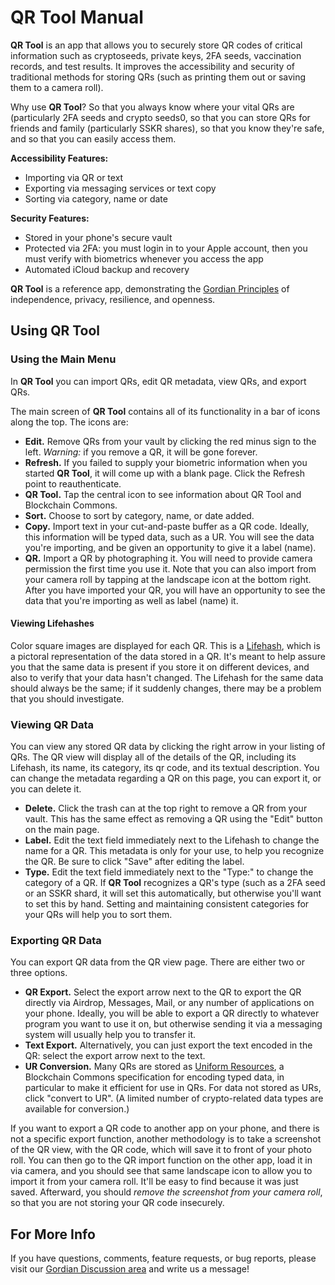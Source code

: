 # QR Tool Manual

**QR Tool** is an app that allows you to securely store QR codes of critical information such as cryptoseeds, private keys, 2FA seeds, vaccination records, and test results. It improves the accessibility and security of traditional methods for storing QRs (such as printing them out or saving them to a camera roll).

Why use **QR Tool**? So that you always know where your vital QRs are (particularly 2FA seeds and crypto seeds0, so that you can store QRs for friends and family (particularly SSKR shares), so that you know they're safe, and so that you can easily access them.

**Accessibility Features:**

* Importing via QR or text
* Exporting via messaging services or text copy
* Sorting via category, name or date

**Security Features:**

* Stored in your phone's secure vault
* Protected via 2FA: you must login in to your Apple account, then you must verify with biometrics whenever you access the app
* Automated iCloud backup and recovery

**QR Tool** is a reference app, demonstrating the [Gordian Principles](https://github.com/BlockchainCommons/GordianQRTool-iOS#gordian-principles) of independence, privacy, resilience, and openness.

## Using QR Tool

### Using the Main Menu

In **QR Tool** you can import QRs, edit QR metadata, view QRs, and export QRs.

The main screen of **QR Tool** contains all of its functionality in a bar of icons along the top. The icons are:

* **Edit.** Remove QRs from your vault by clicking the red minus sign to the left. _Warning:_ if you remove a QR, it will be gone forever.
* **Refresh.** If you failed to supply your biometric information when you started **QR Tool**, it will come up with a blank page. Click the Refresh point to reauthenticate.
* **QR Tool.** Tap the central icon to see information about QR Tool and Blockchain Commons.
* **Sort.** Choose to sort by category, name, or date added.
* **Copy.** Import text in your cut-and-paste buffer as a QR code. Ideally, this information will be typed data, such as a UR. You will see the data you're importing, and be given an opportunity to give it a label (name).
* **QR.** Import a QR by photographing it. You will need to provide camera permission the first time you use it. Note that you can also import from your camera roll by tapping at the landscape icon at the bottom right. After you have imported your QR, you will have an opportunity to see the data that you're importing as well as label (name) it.

#### Viewing Lifehashes

Color square images are displayed for each QR. This is a [Lifehash](https://github.com/BlockchainCommons/bc-lifehash), which is a pictoral representation of the data stored in a QR. It's meant to help assure you that the same data is present if you store it on different devices, and also to verify that your data hasn't changed. The Lifehash for the same data should always be the same; if it suddenly changes, there may be a problem that you should investigate.

### Viewing QR Data

You can view any stored QR data by clicking the right arrow in your listing of QRs. The QR view will display all of the details of the QR, including its Lifehash, its name, its category, its qr code, and its textual description. You can change the metadata regarding a QR on this page, you can export it, or you can delete it.

* **Delete.** Click the trash can at the top right to remove a QR from your vault. This has the same effect as removing a QR using the "Edit" button on the main page.
* **Label.** Edit the text field immediately next to the Lifehash to change the name for a QR. This metadata is only for your use, to help you recognize the QR. Be sure to click "Save" after editing the label.
* **Type.** Edit the text field immediately next to the "Type:" to change the category of a QR. If **QR Tool** recognizes a QR's type (such as a 2FA seed or an SSKR shard, it will set this automatically, but otherwise you'll want to set this by hand. Setting and maintaining consistent categories for your QRs will help you to sort them. 

### Exporting QR Data

You can export QR data from the QR view page. There are either two or three options.

* **QR Export.** Select the export arrow next to the QR to export the QR directly via Airdrop, Messages, Mail, or any number of applications on your phone. Ideally, you will be able to export a QR directly to whatever program you want to use it on, but otherwise sending it via a messaging system will usually help you to transfer it.
* **Text Export.** Alternatively, you can just export the text encoded in the QR: select the export arrow next to the text.
* **UR Conversion.** Many QRs are stored as [Uniform Resources](https://github.com/BlockchainCommons/Research/blob/master/papers/bcr-2020-005-ur.md), a Blockchain Commons specification for encoding typed data, in particular to make it efficient for use in QRs. For data not stored as URs, click "convert to UR". (A limited number of crypto-related data types are available for conversion.)

If you want to export a QR code to another app on your phone, and there is not a specific export function, another methodology is to take a screenshot of the QR view, with the QR code, which will save it to front of your photo roll. You can then go to the QR import function on the other app, load it in via camera, and you should see that same landscape icon to allow you to import it from your camera roll. It'll be easy to find because it was just saved. Afterward, you should _remove the screenshot from your camera roll_, so that you are not storing your QR code insecurely.

## For More Info

If you have questions, comments, feature requests, or bug reports, please visit our [Gordian Discussion area](https://github.com/BlockchainCommons/Gordian/discussions) and write us a message!

